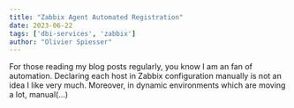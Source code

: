 ```yaml
---
title: "Zabbix Agent Automated Registration"
date: 2023-06-22
tags: ['dbi-services', 'zabbix']
author: "Olivier Spiesser"
---
```

For those reading my blog posts regularly, you know I am an fan of automation. Declaring each host in Zabbix configuration manually is not an idea I like very much. Moreover, in dynamic environments which are moving a lot, manual(…)